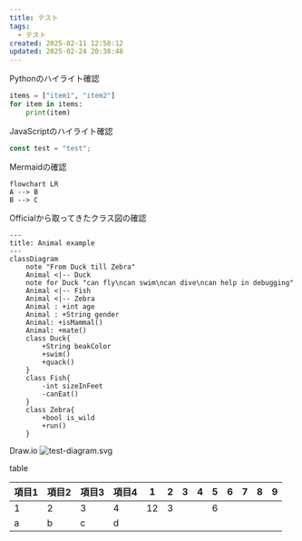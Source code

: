 ```yaml
---
title: テスト
tags:
  - テスト
created: 2025-02-11 12:58:12
updated: 2025-02-24 20:38:48
---
```

Pythonのハイライト確認
```python
items = ["item1", "item2"]
for item in items:
	print(item)
```

JavaScriptのハイライト確認 
```js
const test = "test";
```

Mermaidの確認
```mermaid
flowchart LR
A --> B
B --> C
```

Officialから取ってきたクラス図の確認
```mermaid
---
title: Animal example
---
classDiagram
    note "From Duck till Zebra"
    Animal <|-- Duck
    note for Duck "can fly\ncan swim\ncan dive\ncan help in debugging"
    Animal <|-- Fish
    Animal <|-- Zebra
    Animal : +int age
    Animal : +String gender
    Animal: +isMammal()
    Animal: +mate()
    class Duck{
        +String beakColor
        +swim()
        +quack()
    }
    class Fish{
        -int sizeInFeet
        -canEat()
    }
    class Zebra{
        +bool is_wild
        +run()
    }

```

Draw.io
![test-diagram.svg](images/test-diagram.svg)

table

| 項目1 | 項目2 | 項目3 | 項目4 | 1   | 2   | 3   | 4   | 5   | 6   | 7   | 8   | 9   |
| --- | --- | --- | --- | --- | --- | --- | --- | --- | --- | --- | --- | --- |
| 1   | 2   | 3   | 4   | 12  | 3   |     |     | 6   |     |     |     |     |
| a   | b   | c   | d   |     |     |     |     |     |     |     |     |     |
